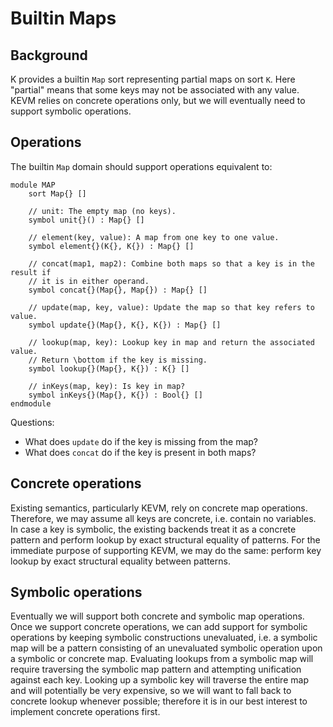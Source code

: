 Builtin Maps
============

Background
----------

K provides a builtin `Map` sort representing partial maps on sort `K`.
Here "partial" means that some keys may not be associated with any value.
KEVM relies on concrete operations only, but we will eventually need to support
symbolic operations.

Operations
----------

The builtin `Map` domain should support operations equivalent to:

```
module MAP
    sort Map{} []

    // unit: The empty map (no keys).
    symbol unit{}() : Map{} []

    // element(key, value): A map from one key to one value.
    symbol element{}(K{}, K{}) : Map{} []

    // concat(map1, map2): Combine both maps so that a key is in the result if
    // it is in either operand.
    symbol concat{}(Map{}, Map{}) : Map{} []

    // update(map, key, value): Update the map so that key refers to value.
    symbol update{}(Map{}, K{}, K{}) : Map{} []

    // lookup(map, key): Lookup key in map and return the associated value.
    // Return \bottom if the key is missing.
    symbol lookup{}(Map{}, K{}) : K{} []

    // inKeys(map, key): Is key in map?
    symbol inKeys{}(Map{}, K{}) : Bool{} []
endmodule
```

Questions:

- What does `update` do if the key is missing from the map?
- What does `concat` do if the key is present in both maps?

Concrete operations
-------------------

Existing semantics, particularly KEVM, rely on concrete map operations.
Therefore, we may assume all keys are concrete, i.e. contain no variables.
In case a key is symbolic, the existing backends treat it as a concrete pattern
and perform lookup by exact structural equality of patterns.
For the immediate purpose of supporting KEVM, we may do the same:
perform key lookup by exact structural equality between patterns.

Symbolic operations
-------------------

Eventually we will support both concrete and symbolic map operations.
Once we support concrete operations, we can add support for symbolic operations
by keeping symbolic constructions unevaluated, i.e. a symbolic map will be a
pattern consisting of an unevaluated symbolic operation upon a symbolic or
concrete map.
Evaluating lookups from a symbolic map will require traversing the symbolic map
pattern and attempting unification against each key.
Looking up a symbolic key will traverse the entire map and will potentially be
very expensive, so we will want to fall back to concrete lookup whenever
possible; therefore it is in our best interest to implement concrete operations
first.
